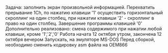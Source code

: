 ﻿Задача: заполнить экран произвольной информацией. Перехватить прерывание 1Ch, по нажатию клавиши '1'
осуществить горизонтальный скроллинг на один столбец, при нажатии клавиши '2' - скроллинг в право на 
один столбец. Завершение программы клавишей '0'
Дополнительно реализовано: смена содержимого при нажатии любой клавиши, кроме '1','2','0'
Работа начата 12 октября утром, закончена 12 октября вечером
Запускать, на эмуляторе MS-DOS
Перед сборкой, необходимо сменить кодировку asm файла на OEM866